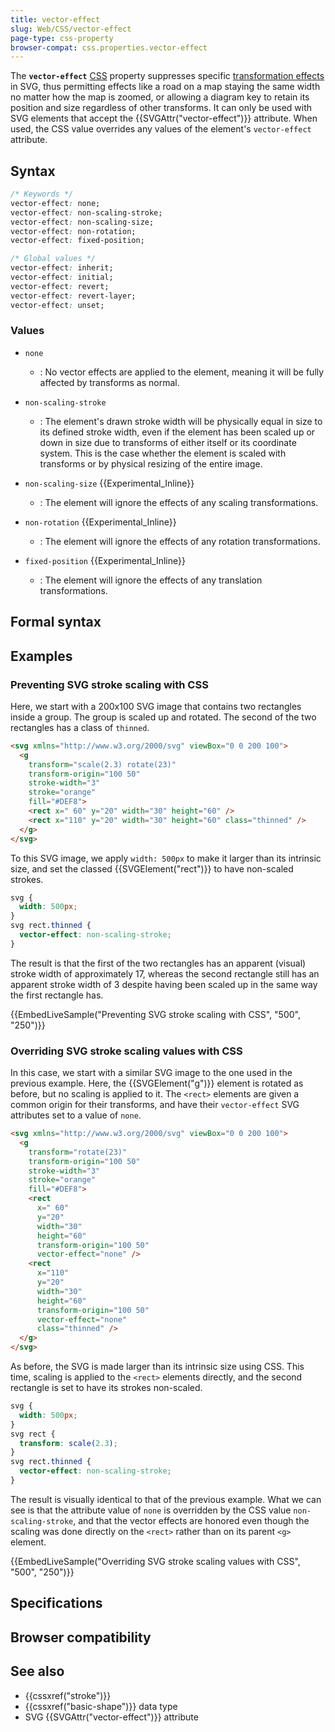 ```yaml
---
title: vector-effect
slug: Web/CSS/vector-effect
page-type: css-property
browser-compat: css.properties.vector-effect
---
```




The **`vector-effect`** [CSS](/Web/CSS) property suppresses specific [transformation effects](/Web/SVG/Attribute/transform) in SVG, thus permitting effects like a road on a map staying the same width no matter how the map is zoomed, or allowing a diagram key to retain its position and size regardless of other transforms. It can only be used with SVG elements that accept the {{SVGAttr("vector-effect")}} attribute. When used, the CSS value overrides any values of the element's `vector-effect` attribute.

## Syntax

```css
/* Keywords */
vector-effect: none;
vector-effect: non-scaling-stroke;
vector-effect: non-scaling-size;
vector-effect: non-rotation;
vector-effect: fixed-position;

/* Global values */
vector-effect: inherit;
vector-effect: initial;
vector-effect: revert;
vector-effect: revert-layer;
vector-effect: unset;
```

### Values

- `none`

  - : No vector effects are applied to the element, meaning it will be fully affected by transforms as normal.

- `non-scaling-stroke`

  - : The element's drawn stroke width will be physically equal in size to its defined stroke width, even if the element has been scaled up or down in size due to transforms of either itself or its coordinate system. This is the case whether the element is scaled with transforms or by physical resizing of the entire image.

- `non-scaling-size` {{Experimental_Inline}}

  - : The element will ignore the effects of any scaling transformations.

- `non-rotation` {{Experimental_Inline}}

  - : The element will ignore the effects of any rotation transformations.

- `fixed-position` {{Experimental_Inline}}

  - : The element will ignore the effects of any translation transformations.

## Formal syntax



## Examples

### Preventing SVG stroke scaling with CSS

Here, we start with a 200x100 SVG image that contains two rectangles inside a group. The group is scaled up and rotated. The second of the two rectangles has a class of `thinned`.

```html
<svg xmlns="http://www.w3.org/2000/svg" viewBox="0 0 200 100">
  <g
    transform="scale(2.3) rotate(23)"
    transform-origin="100 50"
    stroke-width="3"
    stroke="orange"
    fill="#DEF8">
    <rect x=" 60" y="20" width="30" height="60" />
    <rect x="110" y="20" width="30" height="60" class="thinned" />
  </g>
</svg>
```

To this SVG image, we apply `width: 500px` to make it larger than its intrinsic size, and set the classed {{SVGElement("rect")}} to have non-scaled strokes.

```css
svg {
  width: 500px;
}
svg rect.thinned {
  vector-effect: non-scaling-stroke;
}
```

The result is that the first of the two rectangles has an apparent (visual) stroke width of approximately 17, whereas the second rectangle still has an apparent stroke width of 3 despite having been scaled up in the same way the first rectangle has.

{{EmbedLiveSample("Preventing SVG stroke scaling with CSS", "500", "250")}}

### Overriding SVG stroke scaling values with CSS

In this case, we start with a similar SVG image to the one used in the previous example. Here, the {{SVGElement("g")}} element is rotated as before, but no scaling is applied to it. The `<rect>` elements are given a common origin for their transforms, and have their `vector-effect` SVG attributes set to a value of `none`.

```html
<svg xmlns="http://www.w3.org/2000/svg" viewBox="0 0 200 100">
  <g
    transform="rotate(23)"
    transform-origin="100 50"
    stroke-width="3"
    stroke="orange"
    fill="#DEF8">
    <rect
      x=" 60"
      y="20"
      width="30"
      height="60"
      transform-origin="100 50"
      vector-effect="none" />
    <rect
      x="110"
      y="20"
      width="30"
      height="60"
      transform-origin="100 50"
      vector-effect="none"
      class="thinned" />
  </g>
</svg>
```

As before, the SVG is made larger than its intrinsic size using CSS. This time, scaling is applied to the `<rect>` elements directly, and the second rectangle is set to have its strokes non-scaled.

```css
svg {
  width: 500px;
}
svg rect {
  transform: scale(2.3);
}
svg rect.thinned {
  vector-effect: non-scaling-stroke;
}
```

The result is visually identical to that of the previous example. What we can see is that the attribute value of `none` is overridden by the CSS value `non-scaling-stroke`, and that the vector effects are honored even though the scaling was done directly on the `<rect>` rather than on its parent `<g>` element.

{{EmbedLiveSample("Overriding SVG stroke scaling values with CSS", "500", "250")}}

## Specifications



## Browser compatibility



## See also

- {{cssxref("stroke")}}
- {{cssxref("basic-shape")}} data type
- SVG {{SVGAttr("vector-effect")}} attribute
